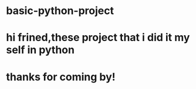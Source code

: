 # basic-python-project
# hi frined,these project that i did it my self in python 
# thanks for coming by!
